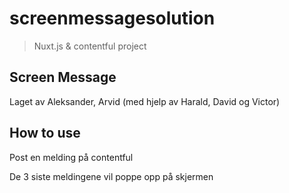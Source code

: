 # screenmessagesolution

> Nuxt.js & contentful project




## Screen Message

Laget av Aleksander, Arvid (med hjelp av Harald, David og Victor)


## How to use

<p align="left">Post en melding på contentful</p>
<p align="left">De 3 siste meldingene vil poppe opp på skjermen</p>

<p align="left>Webaddress: https://screenmessageapplication.netlify.app</p>
